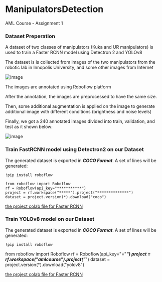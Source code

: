 # ManipulatorsDetection
AML Course - Assignment 1


### Dataset Preperation 

A dataset of two classes of manipulators (Kuka and UR manipulators) is used to train a Faster RCNN model using Detectron 2 and YOLOv8

The dataset is is collected from images of the two manipulators from the robotic lab in Innopolis University, and some other images from Internet

![image](https://user-images.githubusercontent.com/94979970/222917841-488795ed-3610-44cf-a8f4-3324af9b66c1.png)

The images are annotated using Roboflow platform

After the annotation, the images are preprocessed to have the same size.

Then, some additional augmentation is applied on the image to generate additional image with different conditions (brightness and noise levels)

Finally, we got a 240 annotated images divided into train, validation, and test as it shown below:

![image](https://user-images.githubusercontent.com/94979970/222917590-44f101f9-9726-44c6-ab8b-6ab77d65c6df.png)

### Train FastRCNN model using Detectron2 on our Dataset

The generated dataset is exported in ***COCO Format***. A set of lines will be generated:

    !pip install roboflow

    from roboflow import Roboflow
    rf = Roboflow(api_key="***********")
    project = rf.workspace("*****").project("**************")
    dataset = project.version(*).download("coco")


[the project colab file for Faster RCNN](https://colab.research.google.com/drive/1xpR85LLGhhSeDygR-TSIvTaH9s_Ltxne?usp=sharing) 

### Train YOLOv8 model on our Dataset

The generated dataset is exported in ***COCO Format***. A set of lines will be generated:

    !pip install roboflow

from roboflow import Roboflow
rf = Roboflow(api_key="="***********")
project = rf.workspace("amlcourse").project("***********")
dataset = project.version(*).download("yolov8")


[the project colab file for Faster RCNN](https://colab.research.google.com/github/KaramAlmaghout/ManipulatorsDetection/blob/main/AML_Assignment1_YOLOv8.ipynb)

